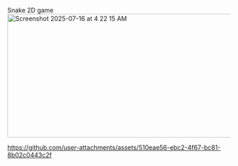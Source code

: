 Snake 2D game
<img width="515" height="280" alt="Screenshot 2025-07-16 at 4 22 15 AM" src="https://github.com/user-attachments/assets/35336d96-cdd1-43ab-9d6b-33ac69602051" />


https://github.com/user-attachments/assets/510eae56-ebc2-4f67-bc81-8b02c0443c2f

